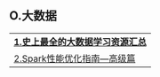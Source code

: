 <h2>O.大数据</h2>

<table>
  <tr>
    <td><a href="http://www.cnblogs.com/dunitian/p/5461280.html"><strong>1.史上最全的大数据学习资源汇总</strong></a></td>
  </tr>
  <tr>
    <td><a href="http://tech.meituan.com/spark-tuning-pro.html">2.Spark性能优化指南&mdash;高级篇</a></td>
  </tr>
</table>
